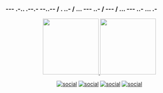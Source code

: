 ### --- .-.. .--.- --..-- / . ..- / ... --- ..- / --- / ... --- ..- ... .-

<div align="center">
  <a href="https://github.com/AmphitruoS">
    <img height="150em" src="https://github-readme-stats.vercel.app/api?username=AmphitruoS&count_private=true&include_all_commits=true&show_icons=true&theme=dracula&hide_border=false&show_owner=true"/>
    <img height="150em" src="https://github-readme-stats.vercel.app/api/top-langs/?username=AmphitruoS&theme=dracula&hide_border=false&&layout=compact"/>

[![social](https://img.shields.io/badge/Instagram-E4405F?style=for-the-badge&logo=instagram&logoColor=white)](https://instagram.com/famousinbr31)
[![social](https://img.shields.io/badge/YouTube-FF0000?style=for-the-badge&logo=youtube&logoColor=white)](https://www.youtube.com/channel/UCeznNSO5x7GeCojIdYIJ20Q)
[![social](https://img.shields.io/badge/Github-000000?style=for-the-badge&logo=github&logoColor=white)](https://github.com/AmphitruoS)
[![social](https://img.shields.io/badge/Discord-5769fe?style=for-the-badge&logo=discord&logoColor=white)](https://discord.gg/MBwQweb2ba)
